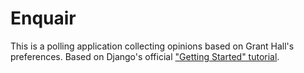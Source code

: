# Enquair
This is a polling application collecting opinions based on Grant Hall's preferences. Based on Django's official ["Getting Started" tutorial](https://docs.djangoproject.com/en/4.1/intro/).
